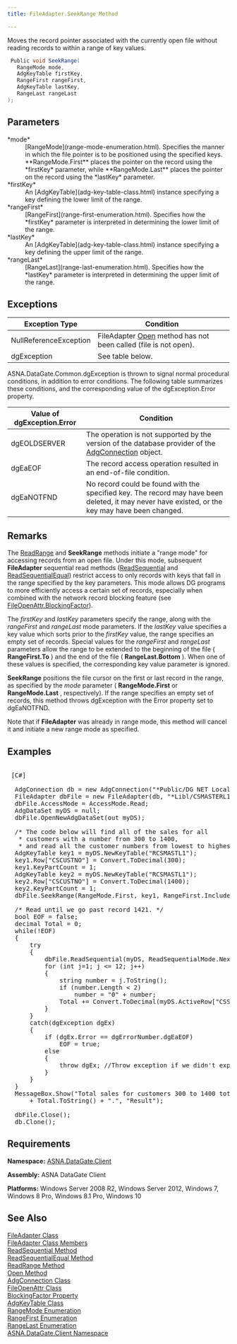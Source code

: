 ```yaml
---
title: FileAdapter.SeekRange Method

---
```


Moves the record pointer associated with the currently open file without reading records to within a range of key values. 

```cs
 Public void SeekRange(
   RangeMode mode,
   AdgKeyTable firstKey,
   RangeFirst rangeFirst,
   AdgKeyTable lastKey,
   RangeLast rangeLast
);
```


## Parameters

<dl>
        <dt>
 *mode* 
        </dt>
        <dd>[RangeMode](range-mode-enumeration.html). Specifies the manner in 
						which the file pointer is to be positioned using the specified keys. **RangeMode.First** 
						places the pointer on the record using the *firstKey*  parameter, while **RangeMode.Last**  places the pointer on the record using the *lastKey* 
						parameter. </dd>
        <dt>
 *firstKey* 
        </dt>
        <dd>An [AdgKeyTable](adg-key-table-class.html) instance specifying a 
								key defining the lower limit of the range. </dd>
        <dt>
 *rangeFirst* 
        </dt>
        <dd>[RangeFirst](range-first-enumeration.html). Specifies how the *firstKey* 
										parameter is interpreted in determining the lower limit of the range. </dd>
        <dt>
 *lastKey* 
        </dt>
        <dd>An [AdgKeyTable](adg-key-table-class.html) instance specifying a 
												key defining the upper limit of the range. </dd>
        <dt>
 *rangeLast* 
        </dt>
        <dd>[RangeLast](range-last-enumeration.html). Specifies how the *lastKey* 
			parameter is interpreted in determining the upper limit of the range.</dd>
</dl>

## Exceptions



| Exception Type | Condition |
| ---- | ---- |
| NullReferenceException | FileAdapter [Open](file-adapter-class-open-method.html) method has not been called (file is not open). |
| dgException | See table below. |



ASNA.DataGate.Common.dgException is thrown to signal normal procedural conditions, in addition to error conditions. The following table summarizes these conditions, and the corresponding value of the dgException.Error property.
<br />



| Value of dgException.Error | Condition |
| ---- | ---- |
| dgEOLDSERVER | The operation is not supported by the version of the database provider of the [AdgConnection](adg-connection-class.html) object. |
| dgEaEOF | The record access operation resulted in an end-of-file condition. |
| dgEaNOTFND | No record could be found with the specified key. The record may have been  							deleted, it may never have existed, or the key may have been changed. |



## Remarks

The [ReadRange](file-adapter-class-read-range-method.html) and **SeekRange** methods initiate a "range mode" for accessing records from an open file. Under this mode, subsequent **FileAdapter** sequential read methods ([ReadSequential](file-adapter-class-read-sequential-method.html) and [ReadSequentialEqual](file-adapter-class-read-sequential-equal-method.html)) restrict access to only records with keys that fall in the range specified by the key parameters. This mode allows DG programs to more efficiently access a certain set of records, especially when combined with the network record blocking feature (see [FileOpenAttr.BlockingFactor](file-open-attr-class-blocking-factor-property.html)).

The *firstKey* and *lastKey* parameters specify the range, along with the *rangeFirst* and *rangeLast* mode parameters. If the *lastKey* value specifies a key value which sorts prior to the *firstKey* value, the range specifies an empty set of records. Special values for the *rangeFirst* and *rangeLast* parameters allow the range to be extended to the beginning of the file ( **RangeFirst.To** ) and the end of the file ( **RangeLast.Bottom** ). When one of these values is specified, the corresponding key value parameter is ignored.

**SeekRange** positions the file cursor on the first or last record in the range, as specified by the *mode* parameter ( **RangeMode.First** or **RangeMode.Last** , respectively). If the range specifies an empty set of records, this method throws dgException with the Error property set to dgEaNOTFND.

Note that if **FileAdapter** was already in range mode, this method will cancel it and initiate a new range mode as specified.
## Examples 

<pre>
        <span class="lang">
 [C#] 
        </span>
  AdgConnection db = new AdgConnection("*Public/DG NET Local");
  FileAdapter dbFile = new FileAdapter(db, "*Libl/CSMASTERL1", "CSMASTERL1");
  dbFile.AccessMode = AccessMode.Read;
  AdgDataSet myDS = null;
  dbFile.OpenNewAdgDataSet(out myDS);

  /* The code below will find all of the sales for all 
   * customers with a number from 300 to 1400, 
   * and read all the customer numbers from lowest to highest. */
  AdgKeyTable key1 = myDS.NewKeyTable("RCSMASTL1");
  key1.Row["CSCUSTNO"] = Convert.ToDecimal(300);
  key1.KeyPartCount = 1;
  AdgKeyTable key2 = myDS.NewKeyTable("RCSMASTL1");
  key2.Row["CSCUSTNO"] = Convert.ToDecimal(1400);
  key2.KeyPartCount = 1;
  dbFile.SeekRange(RangeMode.First, key1, RangeFirst.Include, key2, RangeLast.Include);

  /* Read until we go past record 1421. */
  bool EOF = false;
  decimal Total = 0;
  while(!EOF)
  {
      try
      {
          dbFile.ReadSequential(myDS, ReadSequentialMode.Next, LockRequest.NoWait);
          for (int j=1; j &lt;= 12; j++)
          {
              string number = j.ToString();
              if (number.Length &lt; 2)
                  number = "0" + number;
              Total += Convert.ToDecimal(myDS.ActiveRow["CSSALES" + number]); 
          }
      }
      catch(dgException dgEx)
      {
          if (dgEx.Error == dgErrorNumber.dgEaEOF)
              EOF = true;
          else
          {
              throw dgEx; //Throw exception if we didn't expect it.
          }
      }
  }
  MessageBox.Show("Total sales for customers 300 to 1400 totalled " 
      + Total.ToString() + ".", "Result");

  dbFile.Close();
  db.Clone();</pre>

## Requirements

**Namespace:** [ASNA.DataGate.Client](datagate-client-namespace.html) 

**Assembly:** ASNA DataGate Client

**Platforms:** Windows Server 2008 R2, Windows Server 2012, Windows 7, Windows 8 Pro, Windows 8.1 Pro, Windows 10
## See Also


[FileAdapter Class](file-adapter-class.html)
      <br />
[FileAdapter Class Members](file-adapter-members.html)
      <br />
[ReadSequential Method](file-adapter-class-read-sequential-method.html)
      <br />
      [ReadSequentialEqual 
					Method](file-adapter-class-read-sequential-equal-method.html)
      <br />
[ReadRange Method](file-adapter-class-read-range-method.html)
      <br />
[Open Method](file-adapter-class-open-method.html)
      <br />
[AdgConnection Class](adg-connection-class.html)
      <br />
[FileOpenAttr Class](file-open-attr-class.html)
      <br />
[BlockingFactor Property](file-open-attr-class-blocking-factor-property.html)
      <br />
[AdgKeyTable Class](adg-key-table-class.html)
      <br />
[RangeMode Enumeration](range-mode-enumeration.html)
      <br />
[RangeFirst Enumeration](range-first-enumeration.html)
      <br />
[RangeLast Enumeration](range-last-enumeration.html)
      <br />
[ASNA.DataGate.Client Namespace](datagate-client-namespace.html)

